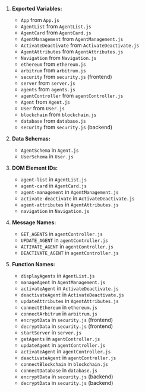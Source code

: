 1. **Exported Variables:**
   - `App` from `App.js`
   - `AgentList` from `AgentList.js`
   - `AgentCard` from `AgentCard.js`
   - `AgentManagement` from `AgentManagement.js`
   - `ActivateDeactivate` from `ActivateDeactivate.js`
   - `AgentAttributes` from `AgentAttributes.js`
   - `Navigation` from `Navigation.js`
   - `ethereum` from `ethereum.js`
   - `arbitrum` from `arbitrum.js`
   - `security` from `security.js` (frontend)
   - `server` from `server.js`
   - `agents` from `agents.js`
   - `agentController` from `agentController.js`
   - `Agent` from `Agent.js`
   - `User` from `User.js`
   - `blockchain` from `blockchain.js`
   - `database` from `database.js`
   - `security` from `security.js` (backend)

2. **Data Schemas:**
   - `AgentSchema` in `Agent.js`
   - `UserSchema` in `User.js`

3. **DOM Element IDs:**
   - `agent-list` in `AgentList.js`
   - `agent-card` in `AgentCard.js`
   - `agent-management` in `AgentManagement.js`
   - `activate-deactivate` in `ActivateDeactivate.js`
   - `agent-attributes` in `AgentAttributes.js`
   - `navigation` in `Navigation.js`

4. **Message Names:**
   - `GET_AGENTS` in `agentController.js`
   - `UPDATE_AGENT` in `agentController.js`
   - `ACTIVATE_AGENT` in `agentController.js`
   - `DEACTIVATE_AGENT` in `agentController.js`

5. **Function Names:**
   - `displayAgents` in `AgentList.js`
   - `manageAgent` in `AgentManagement.js`
   - `activateAgent` in `ActivateDeactivate.js`
   - `deactivateAgent` in `ActivateDeactivate.js`
   - `updateAttributes` in `AgentAttributes.js`
   - `connectEthereum` in `ethereum.js`
   - `connectArbitrum` in `arbitrum.js`
   - `encryptData` in `security.js` (frontend)
   - `decryptData` in `security.js` (frontend)
   - `startServer` in `server.js`
   - `getAgents` in `agentController.js`
   - `updateAgent` in `agentController.js`
   - `activateAgent` in `agentController.js`
   - `deactivateAgent` in `agentController.js`
   - `connectBlockchain` in `blockchain.js`
   - `connectDatabase` in `database.js`
   - `encryptData` in `security.js` (backend)
   - `decryptData` in `security.js` (backend)